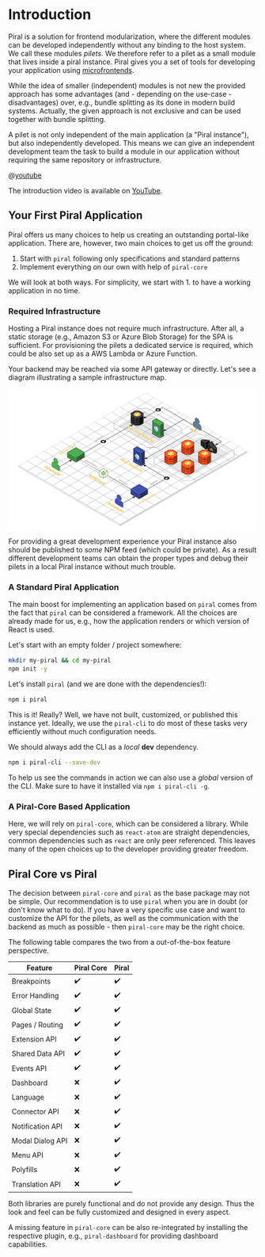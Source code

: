 # Introduction

Piral is a solution for frontend modularization, where the different modules can be developed independently without any binding to the host system. We call these modules *pilets*. We therefore refer to a pilet as a small module that lives inside a piral instance. Piral gives you a set of tools for developing your application using [microfrontends](https://martinfowler.com/articles/micro-frontends.html).

While the idea of smaller (independent) modules is not new the provided approach has some advantages (and - depending on the use-case - disadvantages) over, e.g., bundle splitting as its done in modern build systems. Actually, the given approach is not exclusive and can be used together with bundle splitting.

A pilet is not only independent of the main application (a "Piral instance"), but also independently developed. This means we can give an independent development team the task to build a module in our application without requiring the same repository or infrastructure.

@[youtube](SkKvpBHy_5I)

The introduction video is available on [YouTube](https://youtu.be/SkKvpBHy_5I).

## Your First Piral Application

Piral offers us many choices to help us creating an outstanding portal-like application. There are, however, two main choices to get us off the ground:

1. Start with `piral` following only specifications and standard patterns
2. Implement everything on our own with help of `piral-core`

We will look at both ways. For simplicity, we start with 1. to have a working application in no time.

### Required Infrastructure

Hosting a Piral instance does not require much infrastructure. After all, a static storage (e.g., Amazon S3 or Azure Blob Storage) for the SPA is sufficient. For provisioning the pilets a dedicated service is required, which could be also set up as a AWS Lambda or Azure Function.

Your backend may be reached via some API gateway or directly. Let's see a diagram illustrating a sample infrastructure map.

![A Standard Piral Infrastructure](./diagrams/infrastructure.svg)

For providing a great development experience your Piral instance also should be published to *some* NPM feed (which could be private). As a result different development teams can obtain the proper types and debug their pilets in a local Piral instance without much trouble.

### A Standard Piral Application

The main boost for implementing an application based on `piral` comes from the fact that `piral` can be considered a framework. All the choices are already made for us, e.g., how the application renders or which version of React is used.

Let's start with an empty folder / project somewhere:

```sh
mkdir my-piral && cd my-piral
npm init -y
```

Let's install `piral` (and we are done with the dependencies!):

```sh
npm i piral
```

This is it! Really? Well, we have not built, customized, or published this instance yet. Ideally, we use the `piral-cli` to do most of these tasks very efficiently without much configuration needs.

We should always add the CLI as a *local* **dev** dependency.

```sh
npm i piral-cli --save-dev
```

To help us see the commands in action we can also use a *global* version of the CLI. Make sure to have it installed via `npm i piral-cli -g`.

### A Piral-Core Based Application

Here, we will rely on `piral-core`, which can be considered a library. While very special dependencies such as `react-atom` are straight dependencies, common dependencies such as `react` are only peer referenced. This leaves many of the open choices up to the developer providing greater freedom.

## Piral Core vs Piral

The decision between `piral-core` and `piral` as the base package may not be simple. Our recommendation is to use `piral` when you are in doubt (or don't know what to do). If you have a very specific use case and want to customize the API for the pilets, as well as the communication with the backend as much as possible - then `piral-core` may be the right choice.

The following table compares the two from a out-of-the-box feature perspective.

| Feature             | Piral Core | Piral |
|---------------------|------------|-------|
| Breakpoints         | ️️️✔️        | ✔️    |
| Error Handling      | ️️️✔️        | ✔️    |
| Global State        | ️️️✔️        | ✔️    |
| Pages / Routing     | ️️️✔️        | ✔️    |
| Extension API       | ️️️✔️        | ✔️    |
| Shared Data API     | ️️️✔️        | ✔️    |
| Events API          | ️️️✔️        | ✔️    |
| Dashboard           | ️️️❌        | ✔️    |
| Language            | ️️️❌        | ✔️    |
| Connector API       | ️️️❌        | ✔️    |
| Notification API    | ️️️❌        | ✔️    |
| Modal Dialog API    | ️️️❌        | ✔️    |
| Menu API            | ️️️❌        | ✔️    |
| Polyfills           | ❌        | ✔️    |
| Translation API     | ❌        | ✔️    |

Both libraries are purely functional and do not provide any design. Thus the look and feel can be fully customized and designed in every aspect.

A missing feature in `piral-core` can be also re-integrated by installing the respective plugin, e.g., `piral-dashboard` for providing dashboard capabilities.
